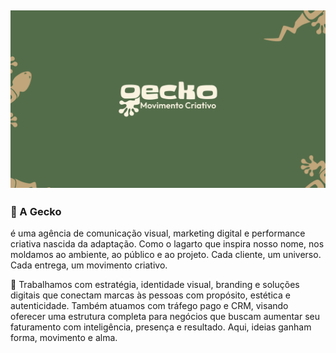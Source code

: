 ![](./logo.svg)
--
### 🦎 A Gecko
é uma agência de comunicação visual, marketing digital e performance criativa nascida da adaptação. Como o lagarto que inspira nosso nome, nos moldamos ao ambiente, ao público e ao projeto. Cada cliente, um universo. Cada entrega, um movimento criativo.

🌱 Trabalhamos com estratégia, identidade visual, branding e soluções digitais que conectam marcas às pessoas com propósito, estética e autenticidade. Também atuamos com tráfego pago e CRM, visando oferecer uma estrutura completa para negócios que buscam aumentar seu faturamento com inteligência, presença e resultado.
Aqui, ideias ganham forma, movimento e alma.